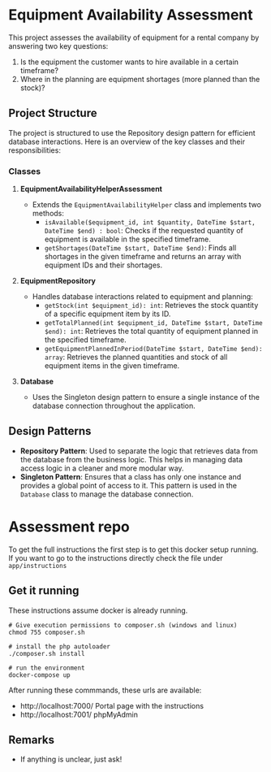 # Equipment Availability Assessment

This project assesses the availability of equipment for a rental company by answering two key questions:
1. Is the equipment the customer wants to hire available in a certain timeframe?
2. Where in the planning are equipment shortages (more planned than the stock)?

## Project Structure

The project is structured to use the Repository design pattern for efficient database interactions. Here is an overview of the key classes and their responsibilities:

### Classes

1. **EquipmentAvailabilityHelperAssessment**
   - Extends the `EquipmentAvailabilityHelper` class and implements two methods:
     - `isAvailable($equipment_id, int $quantity, DateTime $start, DateTime $end) : bool`: Checks if the requested quantity of equipment is available in the specified timeframe.
     - `getShortages(DateTime $start, DateTime $end)`: Finds all shortages in the given timeframe and returns an array with equipment IDs and their shortages.

2. **EquipmentRepository**
   - Handles database interactions related to equipment and planning:
     - `getStock(int $equipment_id): int`: Retrieves the stock quantity of a specific equipment item by its ID.
     - `getTotalPlanned(int $equipment_id, DateTime $start, DateTime $end): int`: Retrieves the total quantity of equipment planned in the specified timeframe.
     - `getEquipmentPlannedInPeriod(DateTime $start, DateTime $end): array`: Retrieves the planned quantities and stock of all equipment items in the given timeframe.

3. **Database**
   - Uses the Singleton design pattern to ensure a single instance of the database connection throughout the application.

## Design Patterns

- **Repository Pattern**: Used to separate the logic that retrieves data from the database from the business logic. This helps in managing data access logic in a cleaner and more modular way.
- **Singleton Pattern**: Ensures that a class has only one instance and provides a global point of access to it. This pattern is used in the `Database` class to manage the database connection.






# Assessment repo

To get the full instructions the first step is to get this docker setup running. If you want to go to the instructions
directly check the file under `app/instructions`


## Get it running

These instructions assume docker is already running.

```
# Give execution permissions to composer.sh (windows and linux)
chmod 755 composer.sh

# install the php autoloader
./composer.sh install  

# run the environment
docker-compose up

```

After running these commmands, these urls are available:

- http://localhost:7000/ Portal page with the instructions
- http://localhost:7001/ phpMyAdmin

## Remarks

- If anything is unclear, just ask!
